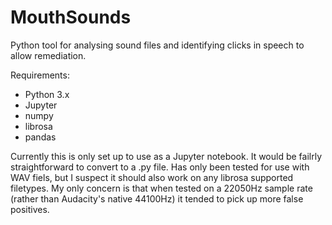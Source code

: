 # MouthSounds
Python tool for analysing sound files and identifying clicks in speech to allow remediation.

Requirements:
 - Python 3.x
 - Jupyter
 - numpy
 - librosa
 - pandas

Currently this is only set up to use as a Jupyter notebook. It would be failrly straightforward to convert to a .py file. Has only been tested for use with WAV fiels, but I suspect it should also work on any librosa supported filetypes. My only concern is that when tested on a 22050Hz sample rate (rather than Audacity's native 44100Hz) it tended to pick up more false positives.
